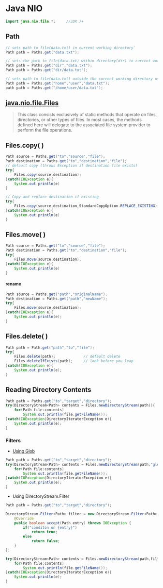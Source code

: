 ﻿# Java NIO
```java
import java.nio.file.*;		//JDK 7+
```

## Path
```java
// sets path to file(data.txt) in current working directory`
Path path = Paths.get("data.txt");
```
```java
// sets the path to file(data.txt) within directory(dir) in current working directory
Path path = Paths.get("dir","data.txt");
Path path = Paths.get("dir/data.txt");
```
```java
// sets path to file(data.txt) outside the current working directory using absolute path
Path path = Paths.get("home","user","data.txt");
path path = Paths.get("/home/user/data.txt");
```
## [java.nio.file.Files](https://docs.oracle.com/javase/7/docs/api/java/nio/file/Files.html)
>This class consists exclusively of static methods that operate on files, directories, or other types of files. 
>In most cases, the methods defined here will delegate to the associated file system provider to perform the file operations.

## Files.copy( )
```java
Path source = Paths.get("to","source","file");
Path destination = Paths.get("to","destination","file");
// default copy (throws Exception if destination file exists)
try{
	Files.copy(source,destination);
}catch(IOException e){
	System.out.println(e)
}

// Copy and replace destination if existing
try{
	Files.copy(source,destination,StandardCopyOption.REPLACE_EXISTING);
}catch(IOException e){
	System.out.println(e)
}
```

## Files.move( )
```java
Path source = Paths.get("to","source","file");
Path destination = Paths.get("to","destination","file");
try{
	Files.move(source,destination);
}catch(IOException e){
	System.out.println(e)
}
```
#### rename
```java
Path source = Paths.get("path","originalName");
Path destination = Paths.get("path","newName");
try{
	Files.move(source,destination);
}catch(IOException e){
	System.out.println(e);
}
```

## Files.delete( )
```java
Path path = Path.get("path","to","file");
try{
	Files.delete(path);				// default delete
	Files.deleteIfExists(path);		// look before you leap
}catch(IOException e){
	System.out.println(e); 
}
```

## Reading Directory Contents

```java
Path path = Paths.get("to","target","directory");  
try(DirectoryStream<Path> contents = Files.newDirectoryStream(path)){  
    for(Path file:contents)  
        System.out.println(file.getFileName());  
}catch(IOException|DirectoryIteratorException e){  
    System.out.println(e);  
}
```
### Filters
- [Using Glob](https://javapapers.com/java/glob-with-java-nio/)
```java
Path path = Paths.get("to","target","directory");  
try(DirectoryStream<Path> contents = Files.newDirectoryStream(path,"glob_pattern")){  
    for(Path file:contents)  
        System.out.println(file.getFileName());  
}catch(IOException|DirectoryIteratorException e){  
    System.out.println(e);  
}
```
- Using DirectoryStream.Filter
```java
Path path = Paths.get("to","target","directory");  

DirectoryStream.Filter<Path> filter = new DirectoryStream.Filter<Path>() {  
	@Override  
	public boolean accept(Path entry) throws IOException {  
		if("conditon on {entry}")
			return true;
		else
			return false;	 
	}  
};

try(DirectoryStream<Path> contents = Files.newDirectoryStream(path,filter)){  
    for(Path file:contents)  
        System.out.println(file.getFileName());  
}catch(IOException|DirectoryIteratorException e){  
    System.out.println(e);  
}
```
